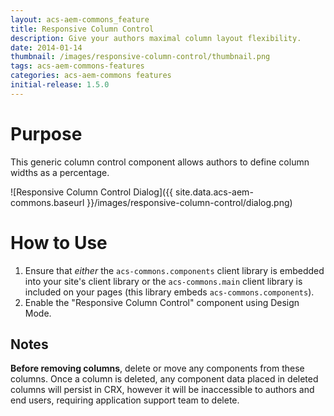 ```yaml
---
layout: acs-aem-commons_feature
title: Responsive Column Control
description: Give your authors maximal column layout flexibility.
date: 2014-01-14
thumbnail: /images/responsive-column-control/thumbnail.png
tags: acs-aem-commons-features
categories: acs-aem-commons features
initial-release: 1.5.0
---
```


# Purpose

This generic column control component allows authors to define column widths as a percentage.

![Responsive Column Control Dialog]({{ site.data.acs-aem-commons.baseurl }}/images/responsive-column-control/dialog.png)


# How to Use

1. Ensure that *either* the `acs-commons.components` client library is embedded into your site's client library or the `acs-commons.main` client library is included on your pages (this library embeds `acs-commons.components`).
2. Enable the "Responsive Column Control" component using Design Mode.

## Notes

**Before removing columns**, delete or move any components from these columns. Once a column is deleted, any component data placed in deleted columns will persist in CRX, however it will be inaccessible to authors and end users, requiring application support team to delete. 